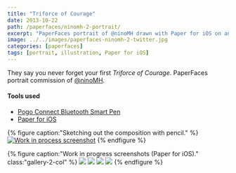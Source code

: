 ```yaml
---
title: "Triforce of Courage"
date: 2013-10-22
path: /paperfaces/ninomh-2-portrait/
excerpt: "PaperFaces portrait of @ninoMH drawn with Paper for iOS on an iPad."
image: ../../images/paperfaces-ninomh-2-twitter.jpg
categories: [paperfaces]
tags: [portrait, illustration, Paper for iOS]
---
```


They say you never forget your first *Triforce of Courage*. PaperFaces portrait commission of <a href="https://twitter.com/ninoMH">@ninoMH</a>.

#### Tools used

- [Pogo Connect Bluetooth Smart Pen](https://www.amazon.com/gp/product/B009K448L4/ref=as_li_ss_tl?ie=UTF8&camp=1789&creative=390957&creativeASIN=B009K448L4&linkCode=as2&tag=mademist-20)
- [Paper for iOS](https://paper.bywetransfer.com/)

{% figure caption:"Sketching out the composition with pencil." %}
[![Work in process screenshot](../../images/paperfaces-ninomh-process-1-750.jpg)](../../images/paperfaces-ninomh-process-1-lg.jpg)
{% endfigure %}

{% figure caption:"Work in progress screenshots (Paper for iOS)." class:"gallery-2-col" %}
[![](../../images/paperfaces-ninomh-process-2-600.jpg)](../../images/paperfaces-ninomh-process-2-lg.jpg)
[![](../../images/paperfaces-ninomh-process-3-600.jpg)](../../images/paperfaces-ninomh-process-3-lg.jpg)
[![](../../images/paperfaces-ninomh-process-4-600.jpg)](../../images/paperfaces-ninomh-process-4-lg.jpg)
[![](../../images/paperfaces-ninomh-process-5-600.jpg)](../../images/paperfaces-ninomh-process-5-lg.jpg)
{% endfigure %}
